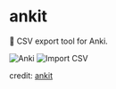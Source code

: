 # ankit
:hammer: CSV export tool for Anki.

![Anki](https://i.imgur.com/kVyHst0.png)
![Import CSV](https://i.imgur.com/Gye2EVk.png)

credit: [ankit](https://github.com/invzhi/ankit)